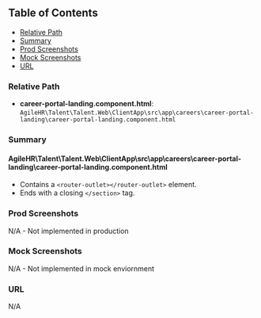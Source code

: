 ## Table of Contents

-   [Relative Path](#relative-path)
-   [Summary](#summary)
-   [Prod Screenshots](#prod-screenshots)
-   [Mock Screenshots](#mock-screenshots)
-   [URL](#url)

### Relative Path

-   **career-portal-landing.component.html**: `AgileHR\Talent\Talent.Web\ClientApp\src\app\careers\career-portal-landing\career-portal-landing.component.html`

### Summary

#### AgileHR\Talent\Talent.Web\ClientApp\src\app\careers\career-portal-landing\career-portal-landing.component.html

-   Contains a `<router-outlet></router-outlet>` element.
-   Ends with a closing `</section>` tag.

### Prod Screenshots

N/A - Not implemented in production

### Mock Screenshots

N/A - Not implemented in mock enviornment

### URL

N/A
